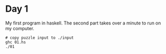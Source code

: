 # Day 1
My first program in haskell. The second part takes over a minute to run on my computer.
```
# copy puzzle input to ./input
ghc 01.hs
./01
```
